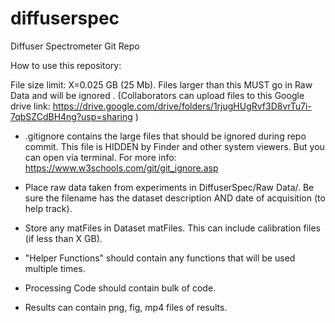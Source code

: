 # diffuserspec

Diffuser Spectrometer Git Repo

How to use this repository:

File size limit: X=0.025 GB (25 Mb).  Files larger than this MUST go in Raw Data and will be ignored .  (Collaborators can upload files to this Google drive link: https://drive.google.com/drive/folders/1rjugHUgRvf3D8vrTu7i-7qbSZCdBH4ng?usp=sharing )

- .gitignore contains the large files that should be ignored during repo commit.  This file is HIDDEN by Finder and other system viewers.  But you can open via terminal. For more info: https://www.w3schools.com/git/git_ignore.asp

- Place raw data taken from experiments in DiffuserSpec/Raw Data/.  Be sure the filename has the dataset description AND date of acquisition (to help track).

- Store any matFiles in Dataset matFiles.  This can include calibration files (if less than X GB).

- "Helper Functions" should contain any functions that will be used multiple times.

- Processing Code should contain bulk of code.  

- Results can contain png, fig, mp4 files of results. 

